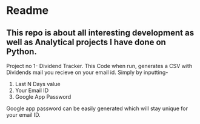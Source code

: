 # Readme
## This repo is about all interesting development as well as Analytical projects I have done on Python.

Project no 1- Dividend Tracker. This Code when run, generates a CSV with Dividends mail you recieve on your email id.
Simply by inputting-
1. Last N Days value
2. Your Email ID
3. Google App Password

Google app password can be easily generated which will stay unique for your email ID. 

